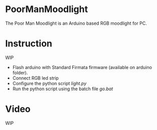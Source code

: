 # PoorManMoodlight
The Poor Man Moodlight is an Arduino based RGB moodlight for PC.

# Instruction
WIP

* Flash arduino with Standard Firmata firmware (available on arduino folder).
* Connect RGB led strip
* Configure the python script _light.py_
* Run the python script using the batch file _go.bat_

# Video
 WIP
